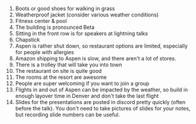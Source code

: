 1. Boots or good shoes for walking in grass
2. Weatherproof jacket (consider various weather conditions)
3. Fitness center & pool
4. The building is pronounced Beta
5. Sitting in the front row is for speakers at lightning talks
6. Chapstick
7. Aspen is rather shut down, so restaurant options are limited, especially for people with allergies
8. Amazon shipping to Aspen is slow, and there aren't a lot of stores.
9. There is a trolley that will take you into town
10. The restaurant on site is quite good
11. The rooms at the resort are awesome
12. People are super welcoming if you want to join a group
13. Flights in and out of Aspen can be impacted by the weather, so build in enough layover time in Denver and don't take the last flight
14. Slides for the presentations are posted in discord pretty quickly (often before the talk). You don't need to take pictures of slides for your notes, but recording slide numbers can be useful.
